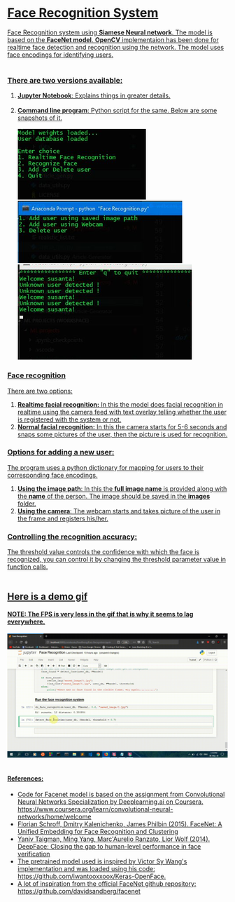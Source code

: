 # <u>Face Recognition System
Face Recognition system using **Siamese Neural network**. The model is based on the **FaceNet model**. 
**OpenCV** implementaion has been done for realtime face detection and recognition using the network. The model uses face encodings for identifying users.<br><br>
 
### There are two versions available:
1. **Jupyter Notebook**: Explains things in greater details.<br><br>
2. **Command line program**: Python script for the same. Below are some snapshots of it.<br><br>
![1](media/1.JPG)
![4](media/4.JPG)<br>
![2](media/2.JPG)<br>


### Face recognition
 There are two options:
 1. **Realtime facial recognition:** In this the model does facial recognition in realtime using the camera feed with text overlay telling whether the user is registered with the system or not.
 2. **Normal facial recognition:** In this the camera starts for 5-6 seconds and snaps some pictures of the user, then the picture is used for recognition.<br>
 
 
 ### Options for adding a new user:
 The program uses a python dictionary for mapping for users to their corresponding face encodings. 
 1. **Using the image path**: In this the **full image name** is provided along with the **name** of the person.
 The image should be saved in the **images** folder.
 2. **Using the camera**: The webcam starts and takes picture of the user in the frame and registers his/her.<br>
 
 
 ### Controlling the recognition accuracy:
 The threshold value controls the confidence with which the face is recognized, you can control it by changing the threshold parameter value in function calls. <br><br>
 
 ## Here is a demo gif
 #### NOTE: The FPS is very less in the gif that is why it seems to lag everywhere.
 ![demo](media/3.gif)<br><br>
 
 
#### References:
- Code for Facenet model is based on the assignment from Convolutional Neural Networks Specialization by Deeplearning.ai on Coursera.<br>
https://www.coursera.org/learn/convolutional-neural-networks/home/welcome 
- Florian Schroff, Dmitry Kalenichenko, James Philbin (2015). [FaceNet: A Unified Embedding for Face Recognition and Clustering](https://arxiv.org/pdf/1503.03832.pdf)
- Yaniv Taigman, Ming Yang, Marc'Aurelio Ranzato, Lior Wolf (2014). [DeepFace: Closing the gap to human-level performance in face verification](https://research.fb.com/wp-content/uploads/2016/11/deepface-closing-the-gap-to-human-level-performance-in-face-verification.pdf) 
- The pretrained model used is inspired by Victor Sy Wang's implementation and was loaded using his code: https://github.com/iwantooxxoox/Keras-OpenFace.
- A lot of inspiration from the official FaceNet github repository: https://github.com/davidsandberg/facenet 

